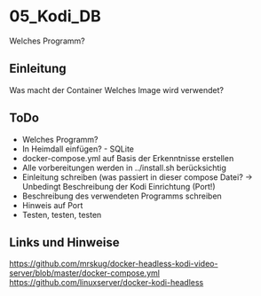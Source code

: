 
# 05_Kodi_DB

Welches Programm?


## Einleitung

Was macht der Container
Welches Image wird verwendet?


## ToDo

* Welches Programm?
* In Heimdall einfügen? - SQLite
* docker-compose.yml auf Basis der Erkenntnisse erstellen
* Alle vorbereitungen werden in ../install.sh berücksichtig
* Einleitung schreiben (was passiert in dieser compose Datei? -> Unbedingt Beschreibung der Kodi Einrichtung (Port!)
* Beschreibung des verwendeten Programms schreiben
* Hinweis auf Port
* Testen, testen, testen


## Links und Hinweise  
<https://github.com/mrskug/docker-headless-kodi-video-server/blob/master/docker-compose.yml>  
<https://github.com/linuxserver/docker-kodi-headless>  
